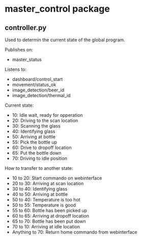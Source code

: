 # master_control package
## controller.py
Used to determin the current state of the global program.

Publishes on: 
* master_status

Listens to:
* dashboard/control_start
* movement/status_ok
* image_detection/beer_id
* image_detection/thermal_id

Current state:
* 10: Idle wait, ready for opperation
* 20: Driving to the scan location
* 30: Scanning the glass
* 40: Identifying glass
* 50: Arriving at bottle
* 55: Pick the bottle up
* 60: Drive to dropoff location
* 65: Put the bottle down
* 70: Driving to idle position

How to transfer to another state:
* 10 to 20: Start commando on webinterface
* 20 to 30: Arriving at scan location
* 30 to 40: Identifying glass
* 40 to 50: Arriving at bottle
* 50 to 40: Temperature is too hot
* 50 to 55: Temperature is good
* 55 to 60: Bottle has been picked up
* 60 to 65: Arriving at dropoff location
* 65 to 70: Bottle has been put down
* 70 to 10: Arriving at idle location
* Anything to 70: Return home commando from webinterface
